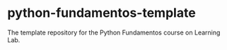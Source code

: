 # python-fundamentos-template
The template repository for the Python Fundamentos course on Learning Lab.
